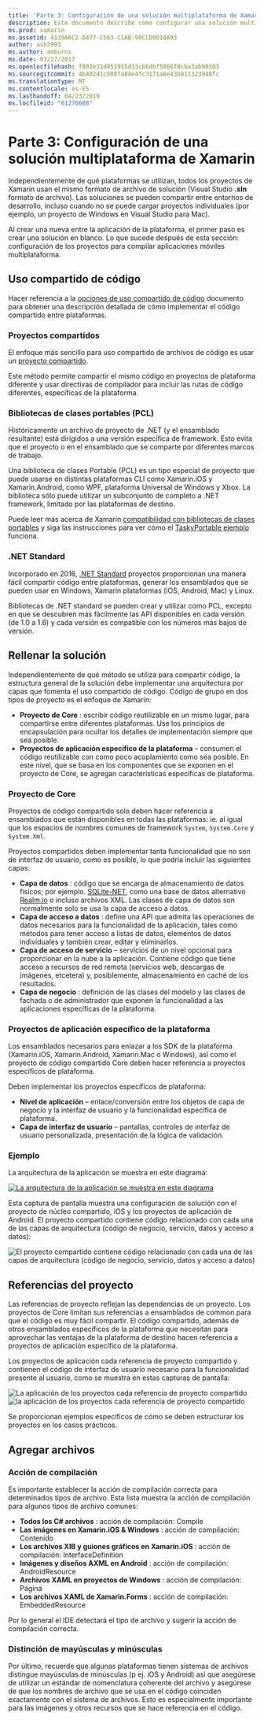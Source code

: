```yaml
---
title: 'Parte 3: Configuración de una solución multiplataforma de Xamarin'
description: Este documento describe cómo configurar una solución multiplataforma en Xamarin. Se analiza código diversas estrategias de uso compartido, como comparte proyectos y .NET Standard.
ms.prod: xamarin
ms.assetid: 4139A6C2-D477-C563-C1AB-98CCD0D10A93
author: asb3993
ms.author: amburns
ms.date: 03/27/2017
ms.openlocfilehash: f802e31d851915d33cb6dbf5866f8cba3ab90303
ms.sourcegitcommit: 4b402d1c508fa84e4fc3171a6e43b811323948fc
ms.translationtype: MT
ms.contentlocale: es-ES
ms.lasthandoff: 04/23/2019
ms.locfileid: "61276688"
---
```

# <a name="part-3---setting-up-a-xamarin-cross-platform-solution"></a>Parte 3: Configuración de una solución multiplataforma de Xamarin

Independientemente de qué plataformas se utilizan, todos los proyectos de Xamarin usan el mismo formato de archivo de solución (Visual Studio **.sln** formato de archivo). Las soluciones se pueden compartir entre entornos de desarrollo, incluso cuando no se puede cargar proyectos individuales (por ejemplo, un proyecto de Windows en Visual Studio para Mac).



Al crear una nueva entre la aplicación de la plataforma, el primer paso es crear una solución en blanco. Lo que sucede después de esta sección: configuración de los proyectos para compilar aplicaciones móviles multiplataforma.

 <a name="Sharing_Code" />


## <a name="sharing-code"></a>Uso compartido de código

Hacer referencia a la [opciones de uso compartido de código](~/cross-platform/app-fundamentals/code-sharing.md) documento para obtener una descripción detallada de cómo implementar el código compartido entre plataformas.

 <a name="Shared_Asset_Projects" />


### <a name="shared-projects"></a>Proyectos compartidos

El enfoque más sencillo para uso compartido de archivos de código es usar un [proyecto compartido](~/cross-platform/app-fundamentals/shared-projects.md).

Este método permite compartir el mismo código en proyectos de plataforma diferente y usar directivas de compilador para incluir las rutas de código diferentes, específicas de la plataforma.

 <a name="Portable_Class_Libraries" />


### <a name="portable-class-libraries-pcl"></a>Bibliotecas de clases portables (PCL)

Históricamente un archivo de proyecto de .NET (y el ensamblado resultante) está dirigidos a una versión específica de framework. Esto evita que el proyecto o en el ensamblado que se comparte por diferentes marcos de trabajo.

Una biblioteca de clases Portable (PCL) es un tipo especial de proyecto que puede usarse en distintas plataformas CLI como Xamarin.iOS y Xamarin.Android, como WPF, plataforma Universal de Windows y Xbox. La biblioteca sólo puede utilizar un subconjunto de completo a .NET framework, limitado por las plataformas de destino.

Puede leer más acerca de Xamarin [compatibilidad con bibliotecas de clases portables](~/cross-platform/app-fundamentals/pcl.md) y siga las instrucciones para ver cómo el [TaskyPortable ejemplo](https://github.com/xamarin/mobile-samples/tree/master/TaskyPortable) funciona.


### <a name="net-standard"></a>.NET Standard

Incorporado en 2016, [.NET Standard](~/cross-platform/app-fundamentals/net-standard.md) proyectos proporcionan una manera fácil compartir código entre plataformas, generar los ensamblados que se pueden usar en Windows, Xamarin plataformas (iOS, Android, Mac) y Linux.

Bibliotecas de .NET standard se pueden crear y utilizar como PCL, excepto en que se descubren más fácilmente las API disponibles en cada versión (de 1.0 a 1.6) y cada versión es compatible con los números más bajos de versión.



 <a name="Populating_the_Solution" />


## <a name="populating-the-solution"></a>Rellenar la solución

Independientemente de qué método se utiliza para compartir código, la estructura general de la solución debe implementar una arquitectura por capas que fomenta el uso compartido de código.
Código de grupo en dos tipos de proyecto es el enfoque de Xamarin:

-   **Proyecto de Core** : escribir código reutilizable en un mismo lugar, para compartirse entre diferentes plataformas. Use los principios de encapsulación para ocultar los detalles de implementación siempre que sea posible.
-   **Proyectos de aplicación específico de la plataforma** – consumen el código reutilizable con como poco acoplamiento como sea posible. En este nivel, que se basa en los componentes que se exponen en el proyecto de Core, se agregan características específicas de plataforma.


 <a name="Core_Project" />


### <a name="core-project"></a>Proyecto de Core

Proyectos de código compartido solo deben hacer referencia a ensamblados que están disponibles en todas las plataformas: ie. al igual que los espacios de nombres comunes de framework `System`, `System.Core` y `System.Xml`.

Proyectos compartidos deben implementar tanta funcionalidad que no son de interfaz de usuario, como es posible, lo que podría incluir las siguientes capas:

-   **Capa de datos** : código que se encarga de almacenamiento de datos físicos; por ejemplo.  [SQLite-NET](https://github.com/praeclarum/sqlite-net), como una base de datos alternativo [Realm.io](https://realm.io/products/realm-mobile-database/) o incluso archivos XML. Las clases de capa de datos son normalmente solo se usa la capa de acceso a datos.
-   **Capa de acceso a datos** : define una API que admita las operaciones de datos necesarios para la funcionalidad de la aplicación, tales como métodos para tener acceso a listas de datos, elementos de datos individuales y también crear, editar y eliminarlos.
-   **Capa de acceso de servicio** – servicios de un nivel opcional para proporcionar en la nube a la aplicación. Contiene código que tiene acceso a recursos de red remota (servicios web, descargas de imágenes, etcetera) y, posiblemente, almacenamiento en caché de los resultados.
-   **Capa de negocio** : definición de las clases del modelo y las clases de fachada o de administrador que exponen la funcionalidad a las aplicaciones específicas de la plataforma.


 <a name="Platform-Specific_Application_Projects" />


### <a name="platform-specific-application-projects"></a>Proyectos de aplicación específico de la plataforma

Los ensamblados necesarios para enlazar a los SDK de la plataforma (Xamarin.iOS, Xamarin.Android, Xamarin.Mac o Windows), así como el proyecto de código compartido Core deben hacer referencia a proyectos específicos de plataforma.

Deben implementar los proyectos específicos de plataforma:

-   **Nivel de aplicación** – enlace/conversión entre los objetos de capa de negocio y la interfaz de usuario y la funcionalidad específica de plataforma.
-   **Capa de interfaz de usuario** – pantallas, controles de interfaz de usuario personalizada, presentación de la lógica de validación.


<a name="Example" />


### <a name="example"></a>Ejemplo

La arquitectura de la aplicación se muestra en este diagrama:

 [ ![](setting-up-a-xamarin-cross-platform-solution-images/conceptualarchitecture.png "La arquitectura de la aplicación se muestra en este diagrama")](setting-up-a-xamarin-cross-platform-solution-images/conceptualarchitecture.png#lightbox)

Esta captura de pantalla muestra una configuración de solución con el proyecto de núcleo compartido, iOS y los proyectos de aplicación de Android. El proyecto compartido contiene código relacionado con cada una de las capas de arquitectura (código de negocio, servicio, datos y acceso a datos):

 ![](setting-up-a-xamarin-cross-platform-solution-images/core-solution-example.png "El proyecto compartido contiene código relacionado con cada una de las capas de arquitectura (código de negocio, servicio, datos y acceso a datos)")


 <a name="Project_References" />


## <a name="project-references"></a>Referencias del proyecto

Las referencias de proyecto reflejan las dependencias de un proyecto. Los proyectos de Core limitan sus referencias a ensamblados de common para que el código es muy fácil compartir.
El código compartido, además de otros ensamblados específicos de la plataforma que necesitan para aprovechar las ventajas de la plataforma de destino hacen referencia a proyectos de aplicación específico de la plataforma.

Los proyectos de aplicación cada referencia de proyecto compartido y contienen el código de interfaz de usuario necesario para la funcionalidad presente al usuario, como se muestra en estas capturas de pantalla:

![](setting-up-a-xamarin-cross-platform-solution-images/solution-android.png "La aplicación de los proyectos cada referencia de proyecto compartido") ![](setting-up-a-xamarin-cross-platform-solution-images/solution-ios.png "la aplicación de los proyectos cada referencia de proyecto compartido")


Se proporcionan ejemplos específicos de cómo se deben estructurar los proyectos en los casos prácticos.

 <a name="Adding_Files" />


## <a name="adding-files"></a>Agregar archivos

 <a name="Build_Action" />


### <a name="build-action"></a>Acción de compilación

Es importante establecer la acción de compilación correcta para determinados tipos de archivo. Esta lista muestra la acción de compilación para algunos tipos de archivo comunes:

-  **Todos los C# archivos** : acción de compilación: Compile
-   **Las imágenes en Xamarin.iOS & Windows** : acción de compilación: Contenido
-   **Los archivos XIB y guiones gráficos en Xamarin.iOS** : acción de compilación: InterfaceDefinition
-   **Imágenes y diseños AXML en Android** : acción de compilación: AndroidResource
-  **Archivos XAML en proyectos de Windows** : acción de compilación: Página
-  **Los archivos XAML de Xamarin.Forms** : acción de compilación: EmbeddedResource


Por lo general el IDE detectará el tipo de archivo y sugerir la acción de compilación correcta.

 <a name="Case_Sensitivity" />


### <a name="case-sensitivity"></a>Distinción de mayúsculas y minúsculas

Por último, recuerde que algunas plataformas tienen sistemas de archivos distingue mayúsculas de minúsculas (p ej.
iOS y Android) así que asegúrese de utilizar un estándar de nomenclatura coherente del archivo y asegúrese de que los nombres de archivo que se usa en el código coinciden exactamente con el sistema de archivos. Esto es especialmente importante para las imágenes y otros recursos que se hace referencia en el código.
